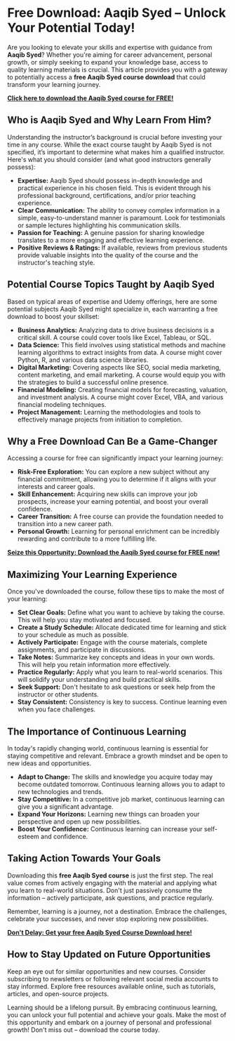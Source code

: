 # Free Download: Aaqib Syed – Unlock Your Potential Today!

Are you looking to elevate your skills and expertise with guidance from **Aaqib Syed**? Whether you're aiming for career advancement, personal growth, or simply seeking to expand your knowledge base, access to quality learning materials is crucial. This article provides you with a gateway to potentially access a **free Aaqib Syed course download** that could transform your learning journey.

[**Click here to download the Aaqib Syed course for FREE!**](https://udemywork.com/aaqib-syed)

## Who is Aaqib Syed and Why Learn From Him?

Understanding the instructor’s background is crucial before investing your time in any course. While the exact course taught by Aaqib Syed is not specified, it’s important to determine what makes him a qualified instructor. Here's what you should consider (and what good instructors generally possess):

*   **Expertise:** Aaqib Syed should possess in-depth knowledge and practical experience in his chosen field. This is evident through his professional background, certifications, and/or prior teaching experience.
*   **Clear Communication:** The ability to convey complex information in a simple, easy-to-understand manner is paramount. Look for testimonials or sample lectures highlighting his communication skills.
*   **Passion for Teaching:** A genuine passion for sharing knowledge translates to a more engaging and effective learning experience.
*   **Positive Reviews & Ratings:** If available, reviews from previous students provide valuable insights into the quality of the course and the instructor's teaching style.

## Potential Course Topics Taught by Aaqib Syed

Based on typical areas of expertise and Udemy offerings, here are some potential subjects Aaqib Syed might specialize in, each warranting a free download to boost your skillset:

*   **Business Analytics:** Analyzing data to drive business decisions is a critical skill. A course could cover tools like Excel, Tableau, or SQL.
*   **Data Science:** This field involves using statistical methods and machine learning algorithms to extract insights from data. A course might cover Python, R, and various data science libraries.
*   **Digital Marketing:** Covering aspects like SEO, social media marketing, content marketing, and email marketing. A course would equip you with the strategies to build a successful online presence.
*   **Financial Modeling:** Creating financial models for forecasting, valuation, and investment analysis. A course might cover Excel, VBA, and various financial modeling techniques.
*   **Project Management:** Learning the methodologies and tools to effectively manage projects from initiation to completion.

## Why a Free Download Can Be a Game-Changer

Accessing a course for free can significantly impact your learning journey:

*   **Risk-Free Exploration:** You can explore a new subject without any financial commitment, allowing you to determine if it aligns with your interests and career goals.
*   **Skill Enhancement:** Acquiring new skills can improve your job prospects, increase your earning potential, and boost your overall confidence.
*   **Career Transition:** A free course can provide the foundation needed to transition into a new career path.
*   **Personal Growth:** Learning for personal enrichment can be incredibly rewarding and contribute to a more fulfilling life.

[**Seize this Opportunity: Download the Aaqib Syed course for FREE now!**](https://udemywork.com/aaqib-syed)

## Maximizing Your Learning Experience

Once you've downloaded the course, follow these tips to make the most of your learning:

*   **Set Clear Goals:** Define what you want to achieve by taking the course. This will help you stay motivated and focused.
*   **Create a Study Schedule:** Allocate dedicated time for learning and stick to your schedule as much as possible.
*   **Actively Participate:** Engage with the course materials, complete assignments, and participate in discussions.
*   **Take Notes:** Summarize key concepts and ideas in your own words. This will help you retain information more effectively.
*   **Practice Regularly:** Apply what you learn to real-world scenarios. This will solidify your understanding and build practical skills.
*   **Seek Support:** Don't hesitate to ask questions or seek help from the instructor or other students.
*   **Stay Consistent:** Consistency is key to success. Continue learning even when you face challenges.

## The Importance of Continuous Learning

In today's rapidly changing world, continuous learning is essential for staying competitive and relevant. Embrace a growth mindset and be open to new ideas and opportunities.

*   **Adapt to Change:** The skills and knowledge you acquire today may become outdated tomorrow. Continuous learning allows you to adapt to new technologies and trends.
*   **Stay Competitive:** In a competitive job market, continuous learning can give you a significant advantage.
*   **Expand Your Horizons:** Learning new things can broaden your perspective and open up new possibilities.
*   **Boost Your Confidence:** Continuous learning can increase your self-esteem and confidence.

## Taking Action Towards Your Goals

Downloading this **free Aaqib Syed course** is just the first step. The real value comes from actively engaging with the material and applying what you learn to real-world situations. Don't just passively consume the information – actively participate, ask questions, and practice regularly.

Remember, learning is a journey, not a destination. Embrace the challenges, celebrate your successes, and never stop exploring new possibilities.

[**Don't Delay: Get your free Aaqib Syed Course Download here!**](https://udemywork.com/aaqib-syed)

## How to Stay Updated on Future Opportunities

Keep an eye out for similar opportunities and new courses. Consider subscribing to newsletters or following relevant social media accounts to stay informed. Explore free resources available online, such as tutorials, articles, and open-source projects.

Learning should be a lifelong pursuit. By embracing continuous learning, you can unlock your full potential and achieve your goals. Make the most of this opportunity and embark on a journey of personal and professional growth! Don't miss out – download the course today.
